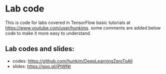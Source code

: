 # Lab code
This is code for labs covered in TensorFlow basic tutorials at https://www.youtube.com/user/hunkims. some comments are added below code to make it more easy to understand. 

## Lab codes and slides:
- codes: https://github.com/hunkim/DeepLearningZeroToAll
- slides: https://goo.gl/jPtWNt
